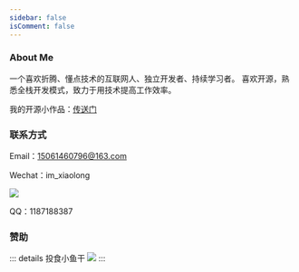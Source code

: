 ```yaml
---
sidebar: false
isComment: false
---
```


### About Me

一个喜欢折腾、懂点技术的互联网人、独立开发者、持续学习者。 喜欢开源，熟悉全栈开发模式，致力于用技术提高工作效率。

我的开源小作品：[传送门](https://about.imxiaolong.com)

### 联系方式

Email：15061460796@163.com

Wechat：im_xiaolong

![](https://cdn.jsdelivr.net/gh/sherlonWang/imgbed/picgoWechatIMG16.png)

QQ：1187188387

### 赞助

::: details 投食小鱼干
![](https://cdn.jsdelivr.net/gh/sherlonWang/imgbed/picgodashang.png)
:::
